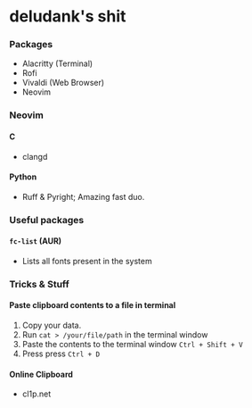 # deludank's shit

### Packages
- Alacritty (Terminal)
- Rofi
- Vivaldi (Web Browser)
- Neovim

### Neovim
#### C
- clangd 

#### Python
- Ruff & Pyright; Amazing fast duo.


### Useful packages
#### `fc-list` (AUR)
- Lists all fonts present in the system

### Tricks & Stuff
#### Paste clipboard contents to a file in terminal
1. Copy your data.
2. Run `cat > /your/file/path` in the terminal window
3. Paste the contents to the terminal window `Ctrl + Shift + V`
4. Press press `Ctrl + D`

#### Online Clipboard
- cl1p.net
